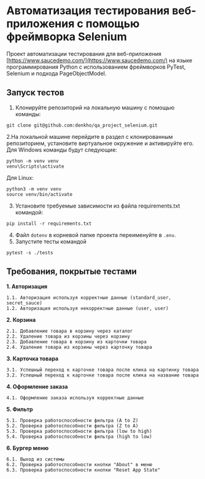 # Автоматизация тестирования веб-приложения с помощью фреймворка Selenium

Проект автоматизации тестирования для веб-приложения [https://www.saucedemo.com/](https://www.saucedemo.com/) на языке программирования Python с использованием фреймворков PyTest, Selenium и подхода PageObjectModel.

## Запуск тестов
1. Клонируйте репозиторий на локальную машину с помощью команды:
```
git clone git@github.com:denkho/qa_project_selenium.git
```
2.На локальной машине перейдите в раздел с клонированным репозиторием, установите виртуальное окружение и активируйте его. 
Для Windows команды будут следующие:
```
python -m venv venv
venv\Scripts\activate
```
Для Linux:
```
python3 -m venv venv
source venv/bin/activate
```
3. Установите требуемые зависимости из файла requirements.txt командой:
```
pip install -r requirements.txt
```
4. Файл `dotenv` в корневой папке проекта переименуйте в `.env`.
5. Запустите тесты командой
```
pytest -s ./tests
```


## Требования, покрытые тестами

**1. Авторизация**

    1.1. Авторизация используя корректные данные (standard_user, secret_sauce)
    1.2. Авторизация используя некорректные данные (user, user)

**2. Корзина**

    2.1. Добавление товара в корзину через каталог
    2.2. Удаление товара из корзины через корзину
    2.3. Добавление товара в корзину из карточки товара
    2.4. Удаление товара из корзины через карточку товара

**3. Карточка товара**

    3.1. Успешный переход к карточке товара после клика на картинку товара
    3.2. Успешный переход к карточке товара после клика на название товара

**4. Оформление заказа**

    4.1. Оформление заказа используя корректные данные

**5. Фильтр**

    5.1. Проверка работоспособности фильтра (A to Z)
    5.2. Проверка работоспособности фильтра (Z to A)
    5.3. Проверка работоспособности фильтра (low to high)
    5.4. Проверка работоспособности фильтра (high to low)

**6. Бургер меню**

    6.1. Выход из системы
    6.2. Проверка работоспособности кнопки "About" в меню
    6.3. Проверка работоспособности кнопки "Reset App State"


